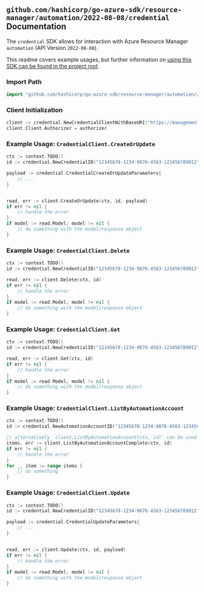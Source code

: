 
## `github.com/hashicorp/go-azure-sdk/resource-manager/automation/2022-08-08/credential` Documentation

The `credential` SDK allows for interaction with Azure Resource Manager `automation` (API Version `2022-08-08`).

This readme covers example usages, but further information on [using this SDK can be found in the project root](https://github.com/hashicorp/go-azure-sdk/tree/main/docs).

### Import Path

```go
import "github.com/hashicorp/go-azure-sdk/resource-manager/automation/2022-08-08/credential"
```


### Client Initialization

```go
client := credential.NewCredentialClientWithBaseURI("https://management.azure.com")
client.Client.Authorizer = authorizer
```


### Example Usage: `CredentialClient.CreateOrUpdate`

```go
ctx := context.TODO()
id := credential.NewCredentialID("12345678-1234-9876-4563-123456789012", "example-resource-group", "automationAccountName", "credentialName")

payload := credential.CredentialCreateOrUpdateParameters{
	// ...
}


read, err := client.CreateOrUpdate(ctx, id, payload)
if err != nil {
	// handle the error
}
if model := read.Model; model != nil {
	// do something with the model/response object
}
```


### Example Usage: `CredentialClient.Delete`

```go
ctx := context.TODO()
id := credential.NewCredentialID("12345678-1234-9876-4563-123456789012", "example-resource-group", "automationAccountName", "credentialName")

read, err := client.Delete(ctx, id)
if err != nil {
	// handle the error
}
if model := read.Model; model != nil {
	// do something with the model/response object
}
```


### Example Usage: `CredentialClient.Get`

```go
ctx := context.TODO()
id := credential.NewCredentialID("12345678-1234-9876-4563-123456789012", "example-resource-group", "automationAccountName", "credentialName")

read, err := client.Get(ctx, id)
if err != nil {
	// handle the error
}
if model := read.Model; model != nil {
	// do something with the model/response object
}
```


### Example Usage: `CredentialClient.ListByAutomationAccount`

```go
ctx := context.TODO()
id := credential.NewAutomationAccountID("12345678-1234-9876-4563-123456789012", "example-resource-group", "automationAccountName")

// alternatively `client.ListByAutomationAccount(ctx, id)` can be used to do batched pagination
items, err := client.ListByAutomationAccountComplete(ctx, id)
if err != nil {
	// handle the error
}
for _, item := range items {
	// do something
}
```


### Example Usage: `CredentialClient.Update`

```go
ctx := context.TODO()
id := credential.NewCredentialID("12345678-1234-9876-4563-123456789012", "example-resource-group", "automationAccountName", "credentialName")

payload := credential.CredentialUpdateParameters{
	// ...
}


read, err := client.Update(ctx, id, payload)
if err != nil {
	// handle the error
}
if model := read.Model; model != nil {
	// do something with the model/response object
}
```
